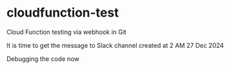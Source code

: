# cloudfunction-test
Cloud Function testing via webhook in Git 

It is time to get the message to Slack channel created at 2 AM 27 Dec 2024

Debugging the code now  
